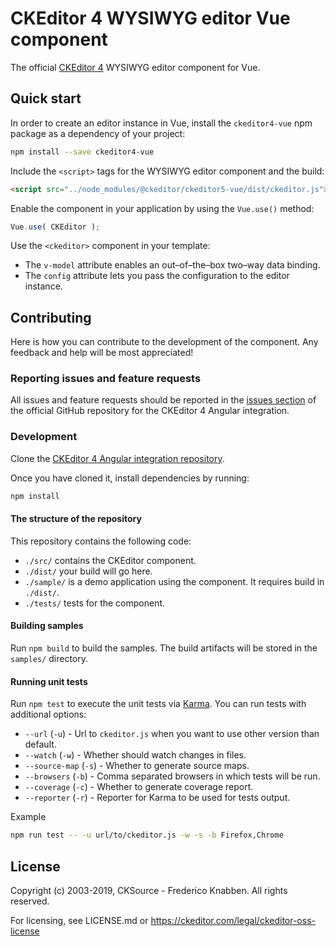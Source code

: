 # CKEditor 4 WYSIWYG editor Vue component
The official [CKEditor 4](https://ckeditor.com/ckeditor-4/) WYSIWYG editor component for Vue.

## Quick start

In order to create an editor instance in Vue, install the `ckeditor4-vue` npm package as a dependency of your project:

```bash
npm install --save ckeditor4-vue
```

Include the `<script>` tags for the WYSIWYG editor component and the build:

```html
<script src="../node_modules/@ckeditor/ckeditor5-vue/dist/ckeditor.js"></script>
```

Enable the component in your application by using the `Vue.use()` method:

```js
Vue.use( CKEditor );
```

Use the `<ckeditor>` component in your template:

- The `v-model` attribute enables an out–of–the–box two–way data binding.
- The `config` attribute lets you pass the configuration to the editor instance.

## Contributing

Here is how you can contribute to the development of the component. Any feedback and help will be most appreciated!

### Reporting issues and feature requests

All issues and feature requests should be reported in the [issues section](https://github.com/ckeditor/ckeditor4-vue/issues/new) of the official GitHub repository for the CKEditor 4 Angular integration.

### Development

Clone the [CKEditor 4 Angular integration repository](https://github.com/ckeditor/ckeditor4-angular).

Once you have cloned it, install dependencies by running:

```bash
npm install
```

#### The structure of the repository

This repository contains the following code:

* `./src/` contains the CKEditor component.
* `./dist/` your build will go here.
* `./sample/` is a demo application using the component. It requires build in `./dist/`.
* `./tests/` tests for the component.

#### Building samples

Run `npm build` to build the samples. The build artifacts will be stored in the `samples/` directory.

#### Running unit tests

Run `npm test` to execute the unit tests via [Karma](https://karma-runner.github.io).
You can run tests with additional options:
- `--url` (`-u`) - Url to `ckeditor.js` when you want to use other version than default.
- `--watch` (`-w`) - Whether should watch changes in files.
- `--source-map` (`-s`) - Whether to generate source maps.
- `--browsers` (`-b`) - Comma separated browsers in which tests will be run.
- `--coverage` (`-c`) - Whether to generate coverage report.
- `--reporter` (`-r`) - Reporter for Karma to be used for tests output.

Example
```bash
npm run test -- -u url/to/ckeditor.js -w -s -b Firefox,Chrome
```

## License

Copyright (c) 2003-2019, CKSource - Frederico Knabben. All rights reserved.

For licensing, see LICENSE.md or https://ckeditor.com/legal/ckeditor-oss-license
